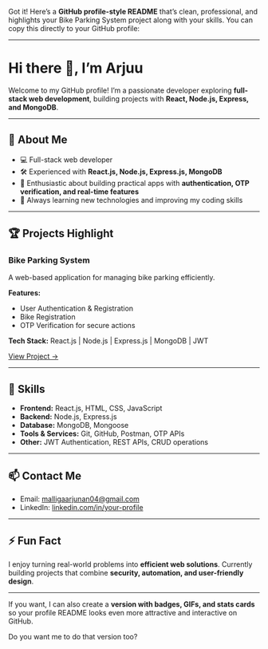 Got it! Here’s a **GitHub profile-style README** that’s clean, professional, and highlights your Bike Parking System project along with your skills. You can copy this directly to your GitHub profile:

---

# Hi there 👋, I’m Arjuu

Welcome to my GitHub profile! I’m a passionate developer exploring **full-stack web development**, building projects with **React, Node.js, Express, and MongoDB**.

---

## 🚀 About Me

* 💻 Full-stack web developer
* 🛠️ Experienced with **React.js, Node.js, Express.js, MongoDB**
* 📱 Enthusiastic about building practical apps with **authentication, OTP verification, and real-time features**
* 🎯 Always learning new technologies and improving my coding skills

---

## 🏆 Projects Highlight

### **Bike Parking System**

A web-based application for managing bike parking efficiently.

**Features:**

* User Authentication & Registration
* Bike Registration
* OTP Verification for secure actions

**Tech Stack:** React.js | Node.js | Express.js | MongoDB | JWT

[View Project →](https://github.com/your-username/bike-parking-system)

---

## 🔧 Skills

* **Frontend:** React.js, HTML, CSS, JavaScript
* **Backend:** Node.js, Express.js
* **Database:** MongoDB, Mongoose
* **Tools & Services:** Git, GitHub, Postman, OTP APIs
* **Other:** JWT Authentication, REST APIs, CRUD operations

---

## 📫 Contact Me

* Email: [malligaarjunan04@gmail.com](mailto:malligaarjunan04@gmail.com)
* LinkedIn: [linkedin.com/in/your-profile](https://linkedin.com/in/your-profile)

---

## ⚡ Fun Fact

I enjoy turning real-world problems into **efficient web solutions**. Currently building projects that combine **security, automation, and user-friendly design**.

---

If you want, I can also create a **version with badges, GIFs, and stats cards** so your profile README looks even more attractive and interactive on GitHub.

Do you want me to do that version too?
